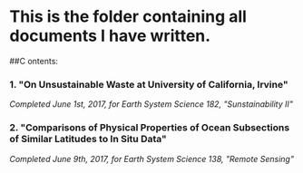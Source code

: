 # This is the folder containing all documents I have written.

##C ontents: 

### 1. "On Unsustainable Waste at University of California, Irvine"
*Completed June 1st, 2017, for Earth System Science 182, "Sunstainability II"*
### 2. "Comparisons of Physical Properties of Ocean Subsections of Similar Latitudes to In Situ Data" 
*Completed June 9th, 2017, for Earth System Science 138, "Remote Sensing"*
